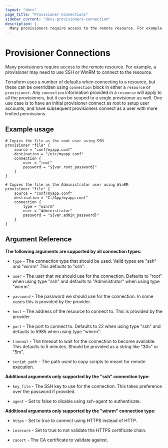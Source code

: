 ```yaml
---
layout: "docs"
page_title: "Provisioner Connections"
sidebar_current: "docs-provisioners-connection"
description: |-
  Many provisioners require access to the remote resource. For example, a provisioner may need to use SSH or WinRM to connect to the resource.
---
```


# Provisioner Connections

Many provisioners require access to the remote resource. For example,
a provisioner may need to use SSH or WinRM to connect to the resource.

Terraform uses a number of defaults when connecting to a resource, but these
can be overridden using `connection` block in either a `resource` or `provisioner`.
Any `connection` information provided in a `resource` will apply to all the
provisioners, but it can be scoped to a single provisioner as well. One use case
is to have an initial provisioner connect as root to setup user accounts, and have
subsequent provisioners connect as a user with more limited permissions.

## Example usage

```
# Copies the file as the root user using SSH
provisioner "file" {
    source = "conf/myapp.conf"
    destination = "/etc/myapp.conf"
    connection {
        user = "root"
        password = "${var.root_password}"
    }
}

# Copies the file as the Administrator user using WinRM
provisioner "file" {
    source = "conf/myapp.conf"
    destination = "C:/App/myapp.conf"
    connection {
        type = "winrm"
        user = "Administrator"
        password = "${var.admin_password}"
    }
}
```

## Argument Reference

**The following arguments are supported by all connection types:**

* `type` - The connection type that should be used. Valid types are "ssh" and "winrm"
  This defaults to "ssh".

* `user` - The user that we should use for the connection. Defaults to "root" when
  using type "ssh" and defaults to "Administrator" when using type "winrm".

* `password` - The password we should use for the connection. In some cases this is
  provided by the provider.

* `host` - The address of the resource to connect to. This is provided by the provider.

* `port` - The port to connect to. Defaults to 22 when using type "ssh" and defaults
  to 5985 when using type "winrm".

* `timeout` - The timeout to wait for the connection to become available. This defaults
  to 5 minutes. Should be provided as a string like "30s" or "5m".

* `script_path` - The path used to copy scripts to meant for remote execution.

**Additional arguments only supported by the "ssh" connection type:**

* `key_file` - The SSH key to use for the connection. This takes preference over the
  password if provided.

* `agent` - Set to false to disable using ssh-agent to authenticate.

**Additional arguments only supported by the "winrm" connection type:**

* `https` - Set to true to connect using HTTPS instead of HTTP.

* `insecure` - Set to true to not validate the HTTPS certificate chain.

* `cacert` - The CA certificate to validate against.
